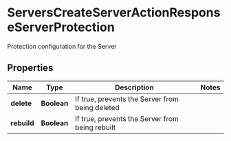 

# ServersCreateServerActionResponseServerProtection

Protection configuration for the Server

## Properties

| Name | Type | Description | Notes |
|------------ | ------------- | ------------- | -------------|
|**delete** | **Boolean** | If true, prevents the Server from being deleted |  |
|**rebuild** | **Boolean** | If true, prevents the Server from being rebuilt |  |



